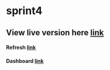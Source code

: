 # sprint4
## View live version here [link](https://cryptic-sea-25638.herokuapp.com/)

#### Refresh [link](https://cryptic-sea-25638.herokuapp.com/refresh)

#### Dashboard [link](https://cryptic-sea-25638.herokuapp.com/dashboard)
